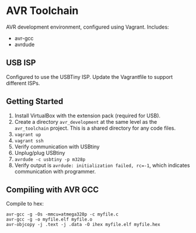 # AVR Toolchain

AVR development environment, configured using Vagrant. Includes:

* avr-gcc
* avrdude

## USB ISP

Configured to use the USBTiny ISP. Update the Vagrantfile to support different ISPs.

## Getting Started

1. Install VirtualBox with the extension pack (required for USB).
2. Create a directory `avr_development` at the same level as the `avr_toolchain` project. This is a shared directory for any code files.
3. `vagrant up`
5. `vagrant ssh`
6. Verify communication with USBtiny
  1. Unplug/plug USBtiny
  2. ```avrdude -c usbtiny -p m328p```
  3. Verify output is ```avrdude: initialization failed, rc=-1```, which indicates communication with programmer.

## Compiling with AVR GCC

Compile to hex:
```
avr-gcc -g -Os -mmcu=atmega328p -c myfile.c
avr-gcc -g -o myfile.elf myfile.o
avr-objcopy -j .text -j .data -O ihex myfile.elf myfile.hex